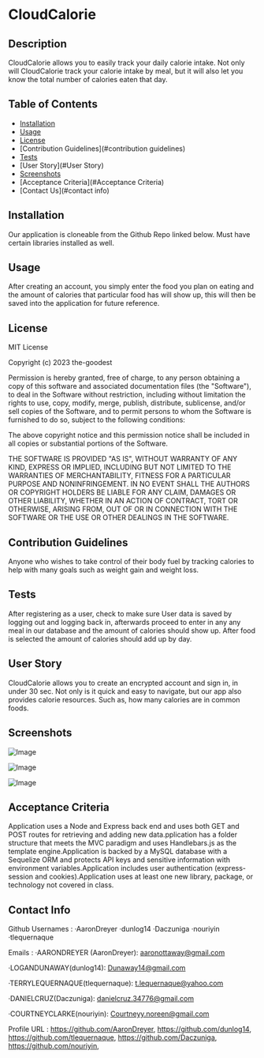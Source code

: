 # CloudCalorie 

  ## Description
  CloudCalorie allows you to easily track your daily calorie intake. Not only will CloudCalorie track your calorie intake by meal, but it will also let you know the total number of calories eaten that day. 

  ## Table of Contents
  
  - [Installation](#installation)
  - [Usage](#usage)
  - [License](#license)
  - [Contribution Guidelines](#contribution guidelines)
  - [Tests](#tests)
  - [User Story](#User Story)
  - [Screenshots](#Screenshots)
  - [Acceptance Criteria](#Acceptance Criteria)
  - [Contact Us](#contact info)
  
## Installation
  Our application is cloneable from the Github Repo linked below. Must have certain libraries installed as well. 

## Usage
  After creating an account, you simply enter the food you plan on eating and the amount of calories that particular food has will show up, this will then be saved into the application for future reference.
 
## License
  MIT License

Copyright (c) 2023 the-goodest

Permission is hereby granted, free of charge, to any person obtaining a copy
of this software and associated documentation files (the "Software"), to deal
in the Software without restriction, including without limitation the rights
to use, copy, modify, merge, publish, distribute, sublicense, and/or sell
copies of the Software, and to permit persons to whom the Software is
furnished to do so, subject to the following conditions:

The above copyright notice and this permission notice shall be included in all
copies or substantial portions of the Software.

THE SOFTWARE IS PROVIDED "AS IS", WITHOUT WARRANTY OF ANY KIND, EXPRESS OR
IMPLIED, INCLUDING BUT NOT LIMITED TO THE WARRANTIES OF MERCHANTABILITY,
FITNESS FOR A PARTICULAR PURPOSE AND NONINFRINGEMENT. IN NO EVENT SHALL THE
AUTHORS OR COPYRIGHT HOLDERS BE LIABLE FOR ANY CLAIM, DAMAGES OR OTHER
LIABILITY, WHETHER IN AN ACTION OF CONTRACT, TORT OR OTHERWISE, ARISING FROM,
OUT OF OR IN CONNECTION WITH THE SOFTWARE OR THE USE OR OTHER DEALINGS IN THE
SOFTWARE.

## Contribution Guidelines
  Anyone who wishes to take control of their body fuel by tracking calories to help with many goals such as weight gain and weight loss.

## Tests
  After registering as a user, check to make sure User data is saved by logging out and logging back in, afterwards proceed to enter in any any meal in our database and the amount of calories should show up. After food is selected the amount of calories should add up by day.

## User Story
  CloudCalorie allows you to create an encrypted account and sign in, in under 30 sec. Not only is it quick and easy to navigate, but our app also provides calorie resources. Such as, how many calories are in common foods. 

## Screenshots

![Image](./public/assets/localhost_3001_login.png)

![Image](./public/assets/localhost_3001_homepage.png)

![Image](./public/assets/localhost_3001_calorie.png)

## Acceptance Criteria
  Application uses a Node and Express back end and uses both GET and POST routes for retrieving and adding new data.pplication has a folder structure that meets the MVC paradigm and uses Handlebars.js as the template engine.Application is backed by a MySQL database with a Sequelize ORM and protects API keys and sensitive information with environment variables.Application includes user authentication (express-session and cookies).Application uses at least one new library, package, or technology not covered in class.


## Contact Info
Github Usernames : 
·AaronDreyer 
·dunlog14 
·Daczuniga
·nouriyin 
·tlequernaque

Emails : 
·AARONDREYER (AaronDreyer): aaronottaway@gmail.com

·LOGANDUNAWAY(dunlog14): Dunaway14@gmail.com

·TERRYLEQUERNAQUE(tlequernaque): t.lequernaque@yahoo.com

·DANIELCRUZ(Daczuniga): danielcruz.34776@gmail.com

·COURTNEYCLARKE(nouriyin): Courtneyy.noreen@gmail.com



Profile URL : 
https://github.com/AaronDreyer, 
https://github.com/dunlog14, https://github.com/tlequernaque,
https://github.com/Daczuniga, https://github.com/nouriyin, 
